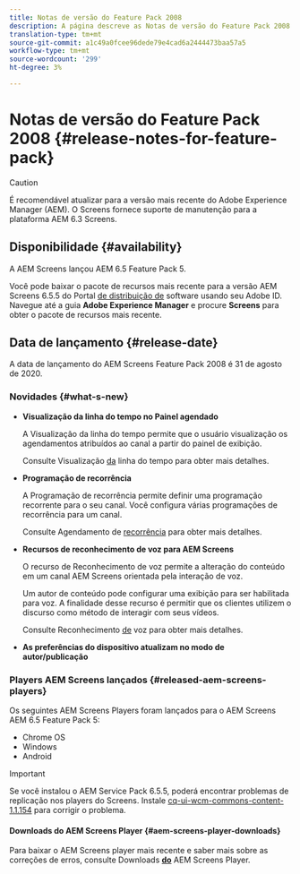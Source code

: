 ```yaml
---
title: Notas de versão do Feature Pack 2008
description: A página descreve as Notas de versão do Feature Pack 2008.
translation-type: tm+mt
source-git-commit: a1c49a0fcee96dede79e4cad6a2444473baa57a5
workflow-type: tm+mt
source-wordcount: '299'
ht-degree: 3%

---
```



# Notas de versão do Feature Pack 2008 {#release-notes-for-feature-pack}

>[!CAUTION]
>
>É recomendável atualizar para a versão mais recente do Adobe Experience Manager (AEM). O Screens fornece suporte de manutenção para a plataforma AEM 6.3 Screens.

## Disponibilidade {#availability}

A AEM Screens lançou AEM 6.5 Feature Pack 5.

Você pode baixar o pacote de recursos mais recente para a versão AEM Screens 6.5.5 do Portal [de distribuição de](https://experience.adobe.com/#/downloads/content/software-distribution/en/aem.html) software usando seu Adobe ID. Navegue até a guia **Adobe Experience Manager** e procure **Screens** para obter o pacote de recursos mais recente.

## Data de lançamento {#release-date}

A data de lançamento do AEM Screens Feature Pack 2008 é 31 de agosto de 2020.

### Novidades {#what-s-new}

* **Visualização da linha do tempo no Painel agendado**

   A Visualização da linha do tempo permite que o usuário visualização os agendamentos atribuídos ao canal a partir do painel de exibição.

   Consulte Visualização [da](/help/user-guide/channel-assignment-latest-fp.md#timeline-view) linha do tempo para obter mais detalhes.

* **Programação de recorrência**

   A Programação de recorrência permite definir uma programação recorrente para o seu canal. Você configura várias programações de recorrência para um canal.

   Consulte Agendamento de [recorrência](/help/user-guide/channel-assignment-latest-fp.md#recurrence-schedule) para obter mais detalhes.

* **Recursos de reconhecimento de voz para AEM Screens**

   O recurso de Reconhecimento de voz permite a alteração do conteúdo em um canal AEM Screens orientada pela interação de voz.

   Um autor de conteúdo pode configurar uma exibição para ser habilitada para voz. A finalidade desse recurso é permitir que os clientes utilizem o discurso como método de interagir com seus vídeos.

   Consulte Reconhecimento [de](voice-recognition.md) voz para obter mais detalhes.

* **As preferências do dispositivo atualizam no modo de autor/publicação**

### Players AEM Screens lançados {#released-aem-screens-players}

Os seguintes AEM Screens Players foram lançados para o AEM Screens AEM 6.5 Feature Pack 5:

* Chrome OS
* Windows
* Android

>[!IMPORTANT]
>Se você instalou o AEM Service Pack 6.5.5, poderá encontrar problemas de replicação nos players do Screens. Instale [cq-ui-wcm-commons-content-1.1.154](/help/user-guide/assets/cq-ui-wcm-commons-content-1.1.154.zip) para corrigir o problema.

#### Downloads do AEM Screens Player  {#aem-screens-player-downloads}

Para baixar o AEM Screens player mais recente e saber mais sobre as correções de erros, consulte Downloads **[do](https://download.macromedia.com/screens/)** AEM Screens Player.

